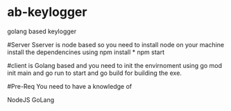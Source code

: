 # ab-keylogger
golang based keylogger

#Server
Sserver is node based so you need to install node on your machine 
install the dependencines using npm install * npm start

#client is Golang based and you need to init the envirnoment using go mod init main and go run to start and go build for 
building the exe.



#Pre-Req
You need to have a knowledge of 

NodeJS
GoLang

